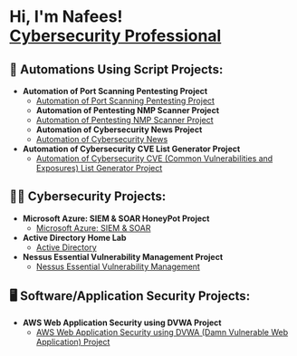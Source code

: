 <h1>Hi, I'm Nafees! <br/><a href="https://github.com/anwarsyed1"> <a href="https://www.linkedin.com/in/anwarullahsyed/">Cybersecurity Professional</a></h1>
  
<h2>🔁 Automations Using Script Projects:</h2>
  

- <b>Automation of Port Scanning Pentesting Project</b>
  - [Automation of Port Scanning Pentesting Project](https://github.com/nafees094/Automation-of-Port-Scanning-Pentesting)
  - <b>Automation of Pentesting NMP Scanner Project</b>
  - [Automation of Pentesting NMP Scanner Project](https://github.com/nafees094/Automation-of-Pentesting-NMP-Scanner-Project)
  - <b>Automation of Cybersecurity News Project</b>
  - [Automation of Cybersecurity News](https://github.com/nafees094/Automation-of-Cybersecurity-News-with-Python-Script-Project)
- <b>Automation of Cybersecurity CVE List Generator Project</b>
  - [Automation of Cybersecurity CVE (Common Vulnerabilities and Exposures) List Generator Project](https://github.com/nafees094/Automation-of-Cybersecurity-CVE-List-Generator-Project)


<h2>👨‍💻 Cybersecurity Projects:</h2>

- <b>Microsoft Azure: SIEM & SOAR HoneyPot Project</b>
  - [Microsoft Azure: SIEM & SOAR](https://github.com/nafees094/Microsoft-Azure-SIEM-SOAR-Project)
- <b>Active Directory Home Lab</b>
  - [Active Directory](https://github.com/nafees094/Active-Directory-Project)
- <b>Nessus Essential Vulnerability Management Project</b>
  - [Nessus Essential Vulnerability Management]()

<h2>🖥️ Software/Application Security Projects:</h2>

- <b>AWS Web Application Security using DVWA Project</b>
  - [AWS Web Application Security using DVWA (Damn Vulnerable Web Application) Project]()
 
